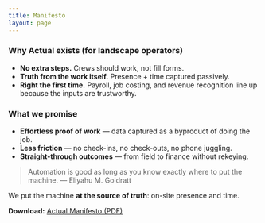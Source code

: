 ```yaml
---
title: Manifesto
layout: page
---
```


### Why Actual exists (for landscape operators)
- **No extra steps.** Crews should work, not fill forms. 
- **Truth from the work itself.** Presence + time captured passively.
- **Right the first time.** Payroll, job costing, and revenue recognition line up because the inputs are trustworthy.

### What we promise
- **Effortless proof of work** — data captured as a byproduct of doing the job.
- **Less friction** — no check-ins, no check-outs, no phone juggling.
- **Straight-through outcomes** — from field to finance without rekeying.

> Automation is good as long as you know exactly where to put the machine. — Eliyahu M. Goldratt

We put the machine **at the source of truth**: on-site presence and time.

**Download:** [Actual Manifesto (PDF)](/assets/pdfs/Actual_Manifesto.pdf)
